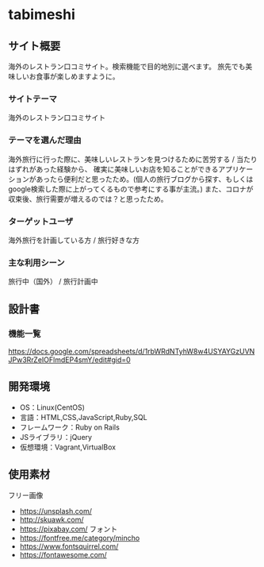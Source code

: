 # tabimeshi

## サイト概要
海外のレストラン口コミサイト。検索機能で目的地別に選べます。
旅先でも美味しいお食事が楽しめますように。

### サイトテーマ
海外のレストラン口コミサイト


### テーマを選んだ理由
海外旅行に行った際に、美味しいレストランを見つけるために苦労する / 当たりはずれがあった経験から、
確実に美味しいお店を知ることができるアプリケーションがあったら便利だと思ったため。(個人の旅行ブログから探す、もしくはgoogle検索した際に上がってくるもので参考にする事が主流。)
また、コロナが収束後、旅行需要が増えるのでは？と思ったため。

### ターゲットユーザ
海外旅行を計画している方 / 旅行好きな方

### 主な利用シーン
旅行中（国外） / 旅行計画中

## 設計書

### 機能一覧
https://docs.google.com/spreadsheets/d/1rbWRdNTyhW8w4USYAYGzUVNJPw3RrZeIOFlmdEP4smY/edit#gid=0

## 開発環境
- OS：Linux(CentOS)
- 言語：HTML,CSS,JavaScript,Ruby,SQL
- フレームワーク：Ruby on Rails
- JSライブラリ：jQuery
- 仮想環境：Vagrant,VirtualBox

## 使用素材
  フリー画像
- https://unsplash.com/
- http://skuawk.com/
- https://pixabay.com/
  フォント
- https://fontfree.me/category/mincho
- https://www.fontsquirrel.com/
- https://fontawesome.com/